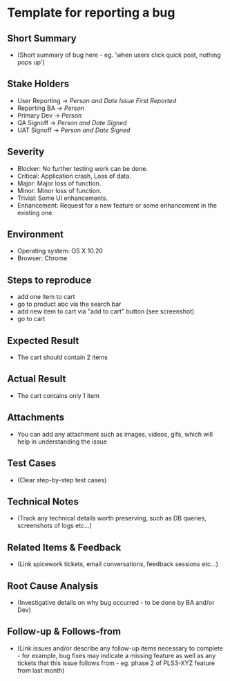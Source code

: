 # Template for reporting a bug

## Short Summary

* (Short summary of bug here - eg. ‘when users click quick post, nothing pops up')

## Stake Holders

* User Reporting  → *_Person and Date Issue First Reported_*
* Reporting BA     → *_Person_*
* Primary Dev       → *_Person_*
* QA Signoff         → *_Person and Date Signed_*
* UAT Signoff        → *_Person and Date Signed_*

## Severity

* Blocker: No further testing work can be done.
* Critical: Application crash, Loss of data.
* Major: Major loss of function.
* Minor: Minor loss of function.
* Trivial: Some UI enhancements.
* Enhancement: Request for a new feature or some enhancement in the existing one.

## Environment

* Operating system: OS X 10.20
* Browser: Chrome

## Steps to reproduce

* add one item to cart
* go to product abc via the search bar
* add new item to cart via "add to cart" button (see screenshot)
* go to cart

## Expected Result

* The cart should contain 2 items

## Actual Result

* The cart contains only 1 item

## Attachments

* You can add any attachment such as images, videos, gifs, which will help in understanding the issue

## Test Cases

* (Clear step-by-step test cases)

## Technical Notes

* (Track any technical details worth preserving, such as DB queries, screenshots of logs etc…)

## Related Items & Feedback

* (Link spicework tickets, email conversations, feedback sessions etc...)

## Root Cause Analysis

* (Investigative details on why bug occurred - to be done by BA and/or Dev)

## Follow-up & Follows-from

* (Link issues and/or describe any follow-up items necessary to complete - for example, bug fixes may indicate a missing feature as well as any tickets that this issue follows from - eg. phase 2 of PLS3-XYZ feature from last month)

